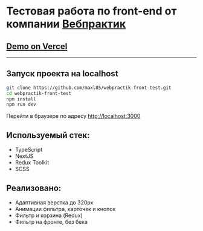 # Тестовая работа по front-end от компании [Вебпрактик](https://webpractik.ru/)



## [Demo on Vercel](https://webpractik-front-test.vercel.app/)

---



## Запуск проекта на localhost


```bash
git clone https://github.com/maxl85/webpractik-front-test.git
cd webpractik-front-test
npm install
npm run dev
```

Перейти в браузере по адресу [http://localhost:3000](http://localhost:3000)

## Используемый стек:
- TypeScript
- NextJS
- Redux Toolkit
- SCSS

## Реализовано:
- Адаптивная верстка до 320px
- Анимации фильтра, карточек и кнопок
- Фильтр и корзина (Redux)
- Фильтр на фронте, без бека
